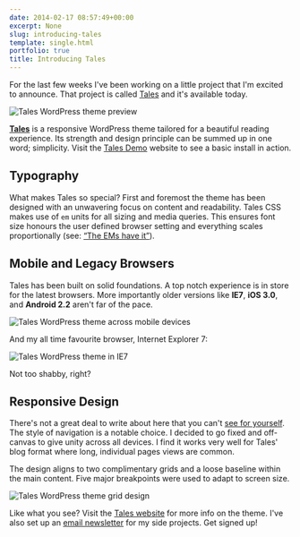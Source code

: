 ```yaml
---
date: 2014-02-17 08:57:49+00:00
excerpt: None
slug: introducing-tales
template: single.html
portfolio: true
title: Introducing Tales
---
```


For the last few weeks I've been working on a little project that I'm excited to announce. That project is called [Tales](http://themes.dbushell.com/tales/) and it's available today.

![Tales WordPress theme preview](/images/2014/02/tales-preview-large.png)

**[Tales](http://themes.dbushell.com/tales/)** is a responsive WordPress theme tailored for a beautiful reading experience. Its strength and design principle can be summed up in one word; simplicity. Visit the [Tales Demo](http://themes.dbushell.com/tales-demo/) website to see a basic install in action.

## Typography

What makes Tales so special? First and foremost the theme has been designed with an unwavering focus on content and readability. Tales CSS makes use of `em` units for all sizing and media queries. This ensures font size honours the user defined browser setting and everything scales proportionally (see: [“The EMs have it”](http://blog.cloudfour.com/the-ems-have-it-proportional-media-queries-ftw/)).

## Mobile and Legacy Browsers

Tales has been built on solid foundations. A top notch experience is in store for the latest browsers. More importantly older versions like **IE7**, **iOS 3.0**, and **Android 2.2** aren't far of the pace.

![Tales WordPress theme across mobile devices](/images/2014/02/tales-mobile-devices.jpg)

And my all time favourite browser, Internet Explorer 7:

![Tales WordPress theme in IE7](/images/2014/02/tales-in-ie7.png)

Not too shabby, right?

## Responsive Design

There's not a great deal to write about here that you can't [see for yourself](http://themes.dbushell.com/tales/). The style of navigation is a notable choice. I decided to go fixed and off-canvas to give unity across all devices. I find it works very well for Tales' blog format where long, individual pages views are common.

The design aligns to two complimentary grids and a loose baseline within the main content. Five major breakpoints were used to adapt to screen size.

![Tales WordPress theme grid design](/images/2014/02/tales-grid-desktop.png)

Like what you see? Visit the [Tales website](http://themes.dbushell.com/tales/) for more info on the theme. I've also set up an [email newsletter](http://eepurl.com/M2I9P) for my side projects. Get signed up!
